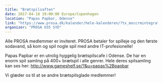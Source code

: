 ```yaml
---
title: "Brætspilsaften"
date: 2017-04-18 19:00:00 Europe/Copenhagen
location: "Papas Papbar, Odense"
link: "https://www.prosa.dk/kalender/hele-kalenderen/?tx_moccrmintegration_courses%5Bcourse%5D=1222&tx_moccrmintegration_courses%5Baction%5D=show&tx_moccrmintegration_courses%5Bcontroller%5D=Course&cHash=0ea7f5ef95e5ef9b1c0e83a61e3191dd"
organizer: "PROSA U35 SYD"
---
```

Alle PROSA medlemmer er inviteret. PROSA betaler for spilleje og den første sodavand, så kom og spil nogle spil med andre IT-profesionelle!

Papas Papbar er en utrolig hyggelig brætspilscafe i Odense. De har en enorm spil samling på 400+ brætspil i alle genrer. Hele deres spilsamling kan ses her: http://www.gameshelf.se/?&u=papas%2Bpapbar

Vi glæder os til at se andre brætspilsglade medlemmer!
